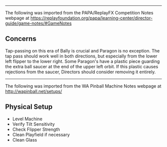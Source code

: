 ***
The following was imported from the PAPA/ReplayFX Competition Notes webpage at https://replayfoundation.org/papa/learning-center/director-guide/game-notes/#GameNotes
## Concerns
            
Tap-passing on this era of Bally is crucial and Paragon is no exception. The tap pass should work well in both directions, but especially from the lower left flipper to the lower right. Some Paragon's have a plastic piece guarding the extra ball saucer at the end of the upper left orbit. If this plastic causes rejections from the saucer, Directors should consider removing it entirely.
***
The following was imported from the WA Pinball Machine Notes webpage at http://wapinball.net/setups/
## Physical Setup
-   Level Machine
-   Verify Tilt Sensitivity
-   Check Flipper Strength
-   Clean Playfield if necessary
-   Clean Glass
